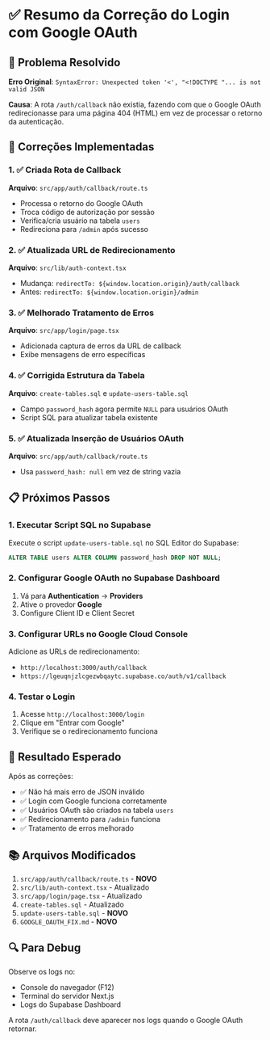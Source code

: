 # ✅ Resumo da Correção do Login com Google OAuth

## 🎯 Problema Resolvido

**Erro Original**: `SyntaxError: Unexpected token '<', "<!DOCTYPE "... is not valid JSON`

**Causa**: A rota `/auth/callback` não existia, fazendo com que o Google OAuth redirecionasse para uma página 404 (HTML) em vez de processar o retorno da autenticação.

## 🔧 Correções Implementadas

### 1. ✅ Criada Rota de Callback

**Arquivo**: `src/app/auth/callback/route.ts`

- Processa o retorno do Google OAuth
- Troca código de autorização por sessão
- Verifica/cria usuário na tabela `users`
- Redireciona para `/admin` após sucesso

### 2. ✅ Atualizada URL de Redirecionamento

**Arquivo**: `src/lib/auth-context.tsx`

- Mudança: `redirectTo: ${window.location.origin}/auth/callback`
- Antes: `redirectTo: ${window.location.origin}/admin`

### 3. ✅ Melhorado Tratamento de Erros

**Arquivo**: `src/app/login/page.tsx`

- Adicionada captura de erros da URL de callback
- Exibe mensagens de erro específicas

### 4. ✅ Corrigida Estrutura da Tabela

**Arquivo**: `create-tables.sql` e `update-users-table.sql`

- Campo `password_hash` agora permite `NULL` para usuários OAuth
- Script SQL para atualizar tabela existente

### 5. ✅ Atualizada Inserção de Usuários OAuth

**Arquivo**: `src/app/auth/callback/route.ts`

- Usa `password_hash: null` em vez de string vazia

## 📋 Próximos Passos

### 1. Executar Script SQL no Supabase

Execute o script `update-users-table.sql` no SQL Editor do Supabase:

```sql
ALTER TABLE users ALTER COLUMN password_hash DROP NOT NULL;
```

### 2. Configurar Google OAuth no Supabase Dashboard

1. Vá para **Authentication** → **Providers**
2. Ative o provedor **Google**
3. Configure Client ID e Client Secret

### 3. Configurar URLs no Google Cloud Console

Adicione as URLs de redirecionamento:

- `http://localhost:3000/auth/callback`
- `https://lgeuqnjzlcgezwbqaytc.supabase.co/auth/v1/callback`

### 4. Testar o Login

1. Acesse `http://localhost:3000/login`
2. Clique em "Entrar com Google"
3. Verifique se o redirecionamento funciona

## 🎉 Resultado Esperado

Após as correções:

- ✅ Não há mais erro de JSON inválido
- ✅ Login com Google funciona corretamente
- ✅ Usuários OAuth são criados na tabela `users`
- ✅ Redirecionamento para `/admin` funciona
- ✅ Tratamento de erros melhorado

## 📚 Arquivos Modificados

1. `src/app/auth/callback/route.ts` - **NOVO**
2. `src/lib/auth-context.tsx` - Atualizado
3. `src/app/login/page.tsx` - Atualizado
4. `create-tables.sql` - Atualizado
5. `update-users-table.sql` - **NOVO**
6. `GOOGLE_OAUTH_FIX.md` - **NOVO**

## 🔍 Para Debug

Observe os logs no:

- Console do navegador (F12)
- Terminal do servidor Next.js
- Logs do Supabase Dashboard

A rota `/auth/callback` deve aparecer nos logs quando o Google OAuth retornar.
